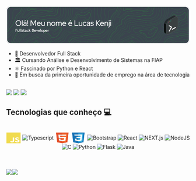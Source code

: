 ![Header](./header-image.png)

- 🔭 Desenvolvedor Full Stack 
- 🏛️ Cursando Análise e Desenvolvimento de Sistemas na FIAP
- ⚛️ Fascinado por Python e React
- 🔨 Em busca da primeira oportunidade de emprego na área de tecnologia

<div style="margin-top: 2rem">
    <a href="mailto:dinozindev@gmail.com"><img src="https://img.shields.io/badge/Gmail-D14836?style=for-the-badge&logo=gmail&logoColor=white"></a>
    <a href="https://www.linkedin.com/in/lucas-kenji-kikuchi-233802287/"><img src="https://img.shields.io/badge/LinkedIn-0077B5?style=for-the-badge&logo=linkedin&logoColor=white"></a>
    <a href="https://leetcode.com/u/6Lh82YsIAX/"><img src="https://img.shields.io/badge/-LeetCode-FFA116?style=for-the-badge&logo=LeetCode&logoColor=black"></a>
</div>

## Tecnologias que conheço 💻

<div style="display: inline_block; margin-bottom: 2rem" align=center><br>
  <img align="center" alt="Js" height="30" width="40" src="https://raw.githubusercontent.com/devicons/devicon/master/icons/javascript/javascript-plain.svg">
  <img align="center" alt="Typescript" height="30" width="40" src="https://cdn.jsdelivr.net/gh/devicons/devicon@latest/icons/typescript/typescript-original.svg" />
  <img align="center" alt="HTML" height="30" width="40" src="https://raw.githubusercontent.com/devicons/devicon/master/icons/html5/html5-original.svg">
  <img align="center" alt="CSS" height="30" width="40" src="https://raw.githubusercontent.com/devicons/devicon/master/icons/css3/css3-original.svg">
  <img align="center" alt="Bootstrap" height="30" width="40" src="https://cdn.jsdelivr.net/gh/devicons/devicon/icons/bootstrap/bootstrap-original.svg" />
  <img align="center" alt="React" height="30" width="40" src="https://cdn.jsdelivr.net/gh/devicons/devicon/icons/react/react-original.svg" />
  <img align="center" alt="NEXT.js" height="30" width="40" src="https://cdn.jsdelivr.net/gh/devicons/devicon@latest/icons/nextjs/nextjs-original.svg" />
  <img align="center" alt="NodeJS" height="30" width="40" src="https://cdn.jsdelivr.net/gh/devicons/devicon/icons/nodejs/nodejs-original.svg" />
  <img align="center" alt="C" height="30" width="40" src="https://cdn.jsdelivr.net/gh/devicons/devicon/icons/c/c-plain.svg" />
  <img align="center" alt="Python" height="30" width="40" src="https://cdn.jsdelivr.net/gh/devicons/devicon@latest/icons/python/python-original.svg" />
  <img align="center" alt="Flask" height="30" width="40" src="https://cdn.jsdelivr.net/gh/devicons/devicon@latest/icons/flask/flask-original.svg" />
  <img align="center" alt="Java" height="30" width="40" src="https://cdn.jsdelivr.net/gh/devicons/devicon@latest/icons/java/java-original.svg" />
</div>

<br>

<div style="display: flex" align=center>

<a>
  <img height=200 align="center" src="https://github-readme-stats.vercel.app/api?username=dinozindev&theme=vue-dark" />
</a>
<a>
  <img height=200 align="center" src="https://github-readme-stats.vercel.app/api/top-langs?username=dinozindev&layout=compact&langs_count=8&card_width=320&theme=vue-dark" />






